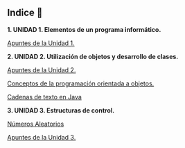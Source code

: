
## Indice 🚀

**1. UNIDAD 1. Elementos de un programa informático.**

  [Apuntes de la Unidad 1.](TEMA1/Apuntes.md)

**2. UNIDAD 2. Utilización de objetos y desarrollo de clases.**

  [Apuntes de la Unidad 2.](TEMA2/Apuntes.md)

  [Conceptos de la programación orientada a objetos.](TEMA2/conceptosPOO.md)

  [Cadenas de texto en Java](TEMA2/Strings.md)

**3. UNIDAD 3. Estructuras de control.**
  
  [Números Aleatorios](TEMA3/Aleatorios.md)
  
  [Apuntes de la Unidad 3.](TEMA3/Apuntes.md)

